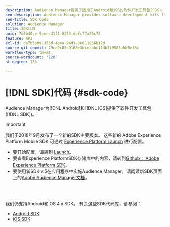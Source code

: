 ```yaml
---
description: Audience Manager提供了适用于Android和iOS的软件开发工具包(SDK)。
seo-description: Audience Manager provides software development kits (SDKs) for Android and iOS.
seo-title: SDK Code
solution: Audience Manager
title: SDK代码
uuid: 7d0b40ce-9cee-41f1-8253-dcfc77a89c72
feature: API
exl-id: de7b5a09-353d-4eea-94d3-8e611036b12d
source-git-commit: 79ce9c05c9168e3bcecabc11db3f9585a5b5ef6c
workflow-type: tm+mt
source-wordcount: '120'
ht-degree: 15%

---
```


# [!DNL SDK]代码 {#sdk-code}

Audience Manager为[!DNL Android]和[!DNL iOS]提供了软件开发工具包([!DNL SDK])。

>[!IMPORTANT]
>
>我们于2018年9月发布了一个新的SDK主要版本。 这些新的 Adobe Experience Platform Mobile SDK 可通过 [Experience Platform Launch](https://www.adobe.com/experience-platform/launch.html) 进行配置。

* 要开始配置，请转到 [Launch](https://launch.adobe.com/)。
* 要查看Experience PlatformSDK存储库中的内容，请转到[Github： Adobe Experience Platform SDK](https://github.com/Adobe-Marketing-Cloud/acp-sdks)。
* 要使用新SDK v.5在应用程序中实施Audience Manager，请阅读新SDK页面上的[Adobe Audience Manager文档](https://experienceleague.adobe.com/docs/experience-platform/destinations/catalog/data-management/aam-dil-extension.html?lang=en)。

<br> 

我们仍支持Android和iOS 4.x SDK。 有关这些SDK代码库，请参阅：

* [Android SDK](https://experienceleague.adobe.com/docs/mobile-services/android/overview.html)
* [iOS SDK](https://experienceleague.adobe.com/docs/mobile-services/ios/overview.html)
